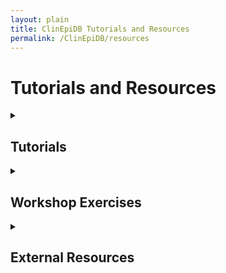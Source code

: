 ```yaml
---
layout: plain
title: ClinEpiDB Tutorials and Resources
permalink: /ClinEpiDB/resources
---
```

<h1 id="resources">Tutorials and Resources</h1>

<div id="clinepi-tutorials">
  <details>
  <summary><h2>Tutorials</h2></summary>
  <p>
  <ul>

{% for item in site.data.clinepi_tutorials %}
 {% if item.type == "tutorial" %}
 <li id="{{ item.uid }}">
   <a target="_blank" href="https://eupathdb.org/tutorials/{{ item.fileName }}" title="{{ item.date  }} - {{ item.description  }}"><i class="fa fa-file-pdf-o"></i>{{ item.title }}</a>
 </li>
 {% endif %}
{% unless forloop.last %}{% endunless %}{% endfor %}

</ul>
</p>
</details>
</div>


<div id="clinepi-exercises">
  <details>
  <summary><h2>Workshop Exercises</h2></summary>
  <p>
  <ul>
  {% for item in site.data.clinepi_tutorials %}
   {% if item.type == "exercise" %}
   <li id="{{ item.uid }}">
     <a target="_blank" href="https://eupathdb.org/tutorials/{{ item.fileName }}" title="{{ item.date  }} - {{ item.description  }}"><i class="fa fa-file-pdf-o"></i>{{ item.title }}</a></li>
 {% endif %}
{% unless forloop.last %}{% endunless %}{% endfor %}

</ul>
</p>
</details>
</div>


<div id="clinepi-resources">
  <details>
  <summary><h2>External Resources</h2></summary>
  <p>
  <ul>

{% for item in site.data.clinepi_tutorials %}
 {% if item.type == "resource" %}
 <li id="{{ item.uid }}">
   <a target="_blank" href="{{ item.fileName }}" title="{{ item.description }}">{{ item.title }}</a> - {{ item.description }}
 </li>
 {% endif %}
{% unless forloop.last %}{% endunless %}{% endfor %}

</ul>
</p>
</details>
</div>

